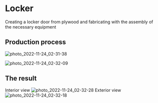 # Locker
Creating a locker door from plywood and fabricating with the assembly of the necessary equipment

## Production process

![photo_2022-11-24_02-31-38](https://user-images.githubusercontent.com/114690482/203849530-3ac9e1bc-b51f-413d-9018-0901163d5cb2.jpg)

![photo_2022-11-24_02-32-09](https://user-images.githubusercontent.com/114690482/203849547-70278cbb-f537-4e22-8e84-ec9dd22fd02e.jpg)

## The result
Interior view
![photo_2022-11-24_02-32-28](https://user-images.githubusercontent.com/114690482/203849463-9086483c-473f-45d8-ba3c-a0260dad05ab.jpg)
Exterior view 
![photo_2022-11-24_02-32-18](https://user-images.githubusercontent.com/114690482/203849489-f592d0ff-2bb3-4ac2-a980-7db14293b8f6.jpg)
